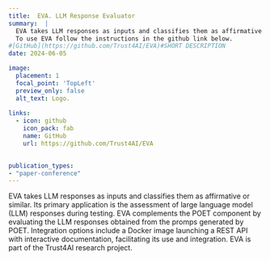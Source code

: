 ```yaml
---
title:  EVA. LLM Response Evaluator
summary:  |
  EVA takes LLM responses as inputs and classifies them as affirmative or similar. Its primary application is the assessment of large language model (LLM) responses during testing. EVA complements the POET component by evaluating the LLM responses obtained from the promps generated by POET.<br>
  To use EVA follow the instructions in the github link below. 
#[GitHub](https://github.com/Trust4AI/EVA)#SHORT DESCRIPTION
date: 2024-06-05

image: 
  placement: 1
  focal_point: 'TopLeft'
  preview_only: false
  alt_text: Logo.
  
links:
  - icon: github 
    icon_pack: fab
    name: GitHub
    url: https://github.com/Trust4AI/EVA

      
publication_types: 
- "paper-conference"
---
```


EVA takes LLM responses as inputs and classifies them as affirmative or similar. Its primary application is the assessment of large language model (LLM) responses during testing. EVA complements the POET component by evaluating the LLM responses obtained from the promps generated by POET. Integration options include a Docker image launching a REST API with interactive documentation, facilitating its use and integration. EVA is part of the Trust4AI research project.
